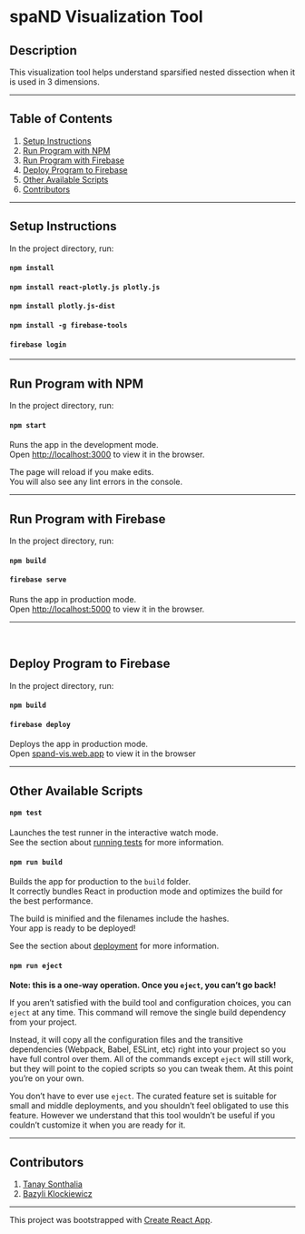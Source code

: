 # spaND Visualization Tool

## Description

This visualization tool helps understand sparsified nested dissection when it is used in 3 dimensions.

***

## Table of Contents

1. [Setup Instructions](#setup-instructions)
2. [Run Program with NPM](#run-npm)
3. [Run Program with Firebase](#run-firebase)
4. [Deploy Program to Firebase](#deploy-firebase)
5. [Other Available Scripts](#other)
6. [Contributors](#contributors)

***

## <a name="setup-instructions"></a>Setup Instructions

In the project directory, run:

#### `npm install`
#### `npm install react-plotly.js plotly.js`
#### `npm install plotly.js-dist`
#### `npm install -g firebase-tools`
#### `firebase login`

***

## <a name="run-npm"></a>Run Program with NPM

In the project directory, run:

#### `npm start`

Runs the app in the development mode.<br>
Open [http://localhost:3000](http://localhost:3000) to view it in the browser.

The page will reload if you make edits.<br>
You will also see any lint errors in the console.

***

## <a name="run-firebase"></a>Run Program with Firebase

In the project directory, run:

#### `npm build`
#### `firebase serve`

Runs the app in production mode.<br>
Open [http://localhost:5000](http://localhost:5000) to view it in the browser.

***
<a name="deploy-firebase"></a><br>
## Deploy Program to Firebase

In the project directory, run:

#### `npm build`
#### `firebase deploy`

Deploys the app in production mode.<br>
Open [spand-vis.web.app](spand-vis.web.app) to view it in the browser

***

## <a name="other"></a>Other Available Scripts

#### `npm test`

Launches the test runner in the interactive watch mode.<br>
See the section about [running tests](https://facebook.github.io/create-react-app/docs/running-tests) for more information.

#### `npm run build`

Builds the app for production to the `build` folder.<br>
It correctly bundles React in production mode and optimizes the build for the best performance.

The build is minified and the filenames include the hashes.<br>
Your app is ready to be deployed!

See the section about [deployment](https://facebook.github.io/create-react-app/docs/deployment) for more information.

#### `npm run eject`

**Note: this is a one-way operation. Once you `eject`, you can’t go back!**

If you aren’t satisfied with the build tool and configuration choices, you can `eject` at any time. This command will remove the single build dependency from your project.

Instead, it will copy all the configuration files and the transitive dependencies (Webpack, Babel, ESLint, etc) right into your project so you have full control over them. All of the commands except `eject` will still work, but they will point to the copied scripts so you can tweak them. At this point you’re on your own.

You don’t have to ever use `eject`. The curated feature set is suitable for small and middle deployments, and you shouldn’t feel obligated to use this feature. However we understand that this tool wouldn’t be useful if you couldn’t customize it when you are ready for it.

***

## <a name="contributors"></a>Contributors
1. [Tanay Sonthalia](https://github.com/tsonthalia)
2. [Bazyli Klockiewicz](https://github.com/buzzlumberjack)

***

This project was bootstrapped with [Create React App](https://github.com/facebook/create-react-app").
<!--

## Learn More

You can learn more in the [Create React App documentation](https://facebook.github.io/create-react-app/docs/getting-started).

To learn React, check out the [React documentation](https://reactjs.org/).

### Code Splitting

This section has moved here: https://facebook.github.io/create-react-app/docs/code-splitting

### Analyzing the Bundle Size

This section has moved here: https://facebook.github.io/create-react-app/docs/analyzing-the-bundle-size

### Making a Progressive Web App

This section has moved here: https://facebook.github.io/create-react-app/docs/making-a-progressive-web-app

### Advanced Configuration

This section has moved here: https://facebook.github.io/create-react-app/docs/advanced-configuration

### Deployment

This section has moved here: https://facebook.github.io/create-react-app/docs/deployment

#### `npm run build` fails to minify

This section has moved here: https://facebook.github.io/create-react-app/docs/troubleshooting#npm-run-build-fails-to-minify

<br>

-->

